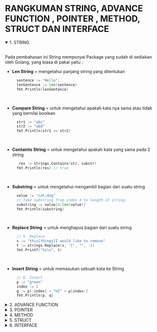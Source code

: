 # RANGKUMAN STRING, ADVANCE FUNCTION , POINTER , METHOD, STRUCT DAN INTERFACE

<details open>
<summary>1. STRING</summary>
<br>

Pada pembahasan ini String mempunyai Package yang sudah di sediakan oleh Golang, yang biasa di pakai yaitu :

- **Len String** = mengetahui panjang string yang ditentukan

  ```go
    sentence := "Hello";
    lenSentence := len(sentence)
    fmt.Println(lenSentence)
  ```

  <br>

- **Compare String** = untuk mengetahui apakah kata nya sama atau tidak yang bernilai boolean

  ```go
    str1 := "abc"
    str2 := "abd"
    fmt.Println(str1 == str2)
  ```

  <br>

- **Containts String** = untuk mengetahui apakah kata yang sama pada 2 string

  ```go
     res := strings.Contains(str, substr)
    fmt.Println(res) // true
  ```

  <br>

- **Substring** = untuk mengetahui mengambil bagian dari suatu string

  ```go
    value := "cat;dog"
    // Take substring from index 4 to length of string.
    substring := value[4:len(value)]
    fmt.Println(substring)
  ```

  <br>

- **Replace String** = untuk menghapus bagian dari suatu string

  ```go
    // 5. Replace
    s := "this[things]I would like to remove"
    t := strings.Replace(s, "[", "", -1)
    fmt.Printf("%s\n", t)
  ```

  <br>

- **Insert String** = untuk memasukan sebuah kata ke String

  ```go
    // 6. Insert
    p := "green"
    index := 2
    q := p[:index] + "HI" + p[index:]
    fmt.Println(p, q)
  ```

  </details>

<details>
<summary>2. ADVANCE FUNCTION</summary>
<br>

### Variadic Function

Berfungsi untuk :

- Untuk melewatkan pembuatan Slice untuk meneruskan ke func
- Ketika jumlah parameter di input tidak dapat diketahui
  <br>

```go
package main

import (
  "fmt"
)

func sum(numbers  ...int) int { //variadic

  var total int = 0
  for _, number := range numbers {
    total += number
  }
  return total
}

func main() {
  avg := sum(2, 4, 3, 5)
  fmt.Println(avg)
}
```

<br>

### Anonymous Function == Literal Function

Anonymous Function adalah fungsi yang tidak mengandug nama apapun
<br>

Contoh Code :

```go
package main

import "fmt"

func main() {
  // Anonymous function
  func() {
    fmt.Println("Welcome! to GeeksforGeeks")
  }()

  // Assigning an anonymous function to a variable
  value := func() {
    fmt.Println("Welcome! to GeeksforGeeks")
  }
  value()

  // Passing arguments in anonymous function
  func(sentence string) {
    fmt.Println(sentence)
  }("GeeksforGeeks")
}
```

<br>

### Closure

**Closure** adalah tipe khusus dari anonymous function yang mereferensikan di luar fungsi itu sendiri. Dalam hal ini kita akan menggunakan variabel yang tidak diteruskan ke fungsi sebagai parameter, melainkan tersedia saat fungsi dideklarasikan.
<br>

Contoh Code :

```go
package main

import "fmt"

func newCounter() func() int {
  count := 0 // Closure
  return func() int {
    count += 1
    return count // Closure
  }
}

func main() {
  counter := newCounter()
  fmt.Println(counter())
  fmt.Println(counter())
}
```

<br>

### Defer Function

**Defer Function** adalah fungsi yang hanya di jalakan setelah fungsi induknya dikembalikan. Pengembalian berganda juga dapat digunakan, mereka dijalankan sebagai tumpukan, satu per satu.
<br>

Contoh Code :

```go
package main

import "fmt"

func main() {
  defer func() {
    fmt.Println("Later")
  }() //Defer Func

  fmt.Println("First") //dijalakan Pertama

	// Setelah itu Defer Func dijalankan di sini
```

</details>

<details>
<summary>3. POINTER</summary>
<br>

**Pointer** adalah variable yang menyimpan alamat memori dari variable lain. Pointer memiliki kekuatan untuk mengubah data yang kita tuju. Memory adalah urutan kotak ditempatkan satu demi satu dalam satu baris
<br>

Contoh Pointer Declaration :

```go
package main

import "fmt"

func main() {
  var name string = "John"
  var nameAddress *string = &name
  fmt.Println("name (value)   :", name)                // John
  fmt.Println("name (address) :", &name)               // 0xc000010050
  fmt.Println("nameAddress (value)   :", *nameAddress) // John
  fmt.Println("nameAddress (address) :", nameAddress)  // 0xc000010050
}
```

<br>

untuk mengubah variable dengan memory yang sama dengen code berikut ini :

```go
package main

import "fmt"

func main() {
  var name string = "John"
  var nameAddress *string = &name
  fmt.Println("name (value)   :", name) // John
  fmt.Println("name (address) :", &name) // 0xc20800a220
  fmt.Println("nameAddress (value)   :", *nameAddress) // John
  fmt.Println("nameAddress (address) :", nameAddress) // 0xc20800a220

  name = "Doe"

  fmt.Println("")
  fmt.Println("name (value)   :", name) // Doe
  fmt.Println("name (address) :", &name) // 0xc20800a220
  fmt.Println("nameAddress (value)   :", *nameAddress) // Doe
  fmt.Println("nameAddress (address) :", nameAddress) // 0xc20800a220
}
```

<br>

### 2 Importan Operator di Pointer :

- `*` Operator :

  - Mencetak pointer varibale
  - akses value yang di simpan di address

- `&` Operator :
  - Mengembalikan alamat variabel
  - akses address variable ke pointer

Contoh Code Zero Value Pointer `<nil>` :

```go
package main

import (
  "fmt"
)

func main() {
  number_a := 25
  var number_b *int
  if number_b == nil {
    fmt.Println("number_b is", number_b)
    number_b = &number_a
    fmt.Println("number_b after init : is", *number_b)
  }
}
```

<br>

OUTPUT :

```go
Output :

number_b is <nil>
number_b after init : is 25
```

<br>

Contoh Code Pointer Declaration dengan Built-In New() :

```go
package main
import (
  "fmt"
)

func main() {
  var size = new(int)
  fmt.Printf("Size value is %d \n", *size)
  fmt.Printf("Type is %T \n", size)
  fmt.Printf("Address is %v \n", size)
  *size = 85
  fmt.Println("New size value is", *size)
}
```

<br>

OUTPUT :

```go
Output :

Size value is 0
Type is *int
Address is 0xc00007c008
New size value is 85
```

</details>

<details>
<summary>4. METHOD</summary>
</details>

<details>
<summary>5. STRUCT</summary>
</details>

<details>
<summary>6. INTERFACE</summary>
</details>
